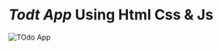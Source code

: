 #  *Todt App* Using Html Css & Js
![TOdo App](https://github.com/Deepak-kumar-saini2/todo-app-html-css-js/blob/5f8e4ce219f1b89897e1fee38d58e9ae7aaa1693/todo%20app.PNG?raw=true)
